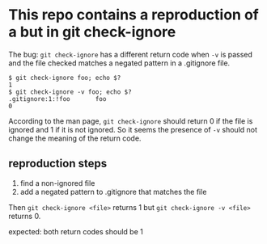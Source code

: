 # This repo contains a reproduction of a but in git check-ignore

The bug: `git check-ignore` has a different return code when `-v` is passed and the file checked matches a negated pattern in a .gitignore file.

```
$ git check-ignore foo; echo $?
1
$ git check-ignore -v foo; echo $?
.gitignore:1:!foo       foo
0
```

According to the man page, `git check-ignore` should return 0 if the file is ignored and 1 if it is not ignored. So it seems the presence of `-v` should not change the meaning of the return code.

## reproduction steps

1) find a non-ignored file
2) add a negated pattern to .gitignore that matches the file

Then `git check-ignore <file>` returns 1 but `git check-ignore -v <file>` returns 0.

expected: both return codes should be 1
